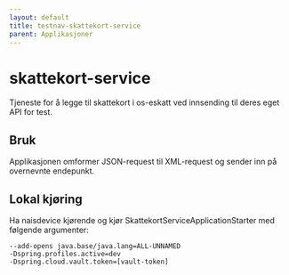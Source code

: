 ```yaml
---
layout: default
title: testnav-skattekort-service
parent: Applikasjoner
---
```


# skattekort-service

Tjeneste for å legge til skattekort i os-eskatt ved innsending til deres eget API for test.

## Bruk

Applikasjonen omformer JSON-request til XML-request og sender inn på overnevnte endepunkt.


## Lokal kjøring

Ha naisdevice kjørende og kjør SkattekortServiceApplicationStarter med følgende argumenter:

```
--add-opens java.base/java.lang=ALL-UNNAMED
-Dspring.profiles.active=dev
-Dspring.cloud.vault.token=[vault-token]
```

